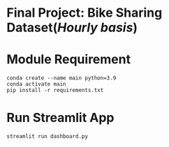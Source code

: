 # Final Project: Bike Sharing Dataset(*Hourly basis*)

# Module Requirement
```
conda create --name main python=3.9
conda activate main
pip install -r requirements.txt
```

# Run Streamlit App
```
streamlit run dashboard.py
```
